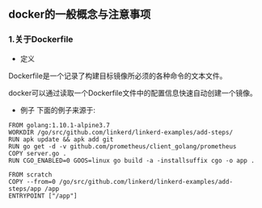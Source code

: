 ## docker的一般概念与注意事项

### 1.关于Dockerfile

* 定义

Dockerfile是一个记录了构建目标镜像所必须的各种命令的文本文件。

docker可以通过读取一个Dockerfile文件中的配置信息快速自动创建一个镜像。

* 例子
下面的例子来源于: 
```shell
FROM golang:1.10.1-alpine3.7
WORKDIR /go/src/github.com/linkerd/linkerd-examples/add-steps/
RUN apk update && apk add git
RUN go get -d -v github.com/prometheus/client_golang/prometheus
COPY server.go .
RUN CGO_ENABLED=0 GOOS=linux go build -a -installsuffix cgo -o app .

FROM scratch
COPY --from=0 /go/src/github.com/linkerd/linkerd-examples/add-steps/app /app
ENTRYPOINT ["/app"]

```








